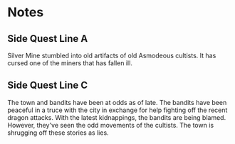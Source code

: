 # Notes

## Side Quest Line A

Silver Mine stumbled into old artifacts of old Asmodeous cultists. It has cursed one of the miners that has fallen ill.

## Side Quest Line C

The town and bandits have been at odds as of late. The bandits have been peaceful in a truce
with the city in exchange for help fighting off the recent dragon attacks. With the latest
kidnappings, the bandits are being blamed. However, they've seen the odd movements of the cultists.
The town is shrugging off these stories as lies.
